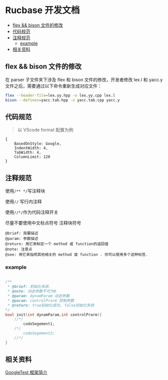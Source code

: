 # Rucbase 开发文档

<!-- START doctoc generated TOC please keep comment here to allow auto update -->
<!-- DON'T EDIT THIS SECTION, INSTEAD RE-RUN doctoc TO UPDATE -->

- [flex && bison 文件的修改](#flex--bison%E6%96%87%E4%BB%B6%E7%9A%84%E4%BF%AE%E6%94%B9)
- [代码规范](#%E4%BB%A3%E7%A0%81%E8%A7%84%E8%8C%83)
- [注释规范](#%E6%B3%A8%E9%87%8A%E8%A7%84%E8%8C%83)
  - [example](#example)
- [相关资料](#%E7%9B%B8%E5%85%B3%E8%B5%84%E6%96%99)

<!-- END doctoc generated TOC please keep comment here to allow auto update -->

## flex && bison 文件的修改

在 parser 子文件夹下涉及 flex 和 bison 文件的修改，开发者修改 lex.l 和 yacc.y 文件之后，需要通过以下命令重新生成对应文件：

```bash
flex --header-file=lex.yy.hpp -o lex.yy.cpp lex.l
bison --defines=yacc.tab.hpp -o yacc.tab.cpp yacc.y
```

## 代码规范

> 以 VScode format 配置为例

```
{
    BasedOnStyle: Google,
    IndentWidth: 4,
    TabWidth: 4,
    ColumnLimit: 120
}
```

## 注释规范

使用`/** */`写注释块

使用`//` 写行内注释

使用`//*/`作为代码注释开关

尽量不要使用中文标点符号
注释块符号

```
@brief: 简要描述
@param: 参数描述
@return: 用它来制定一个 method 或 function的返回值
@note: 注意点
@see: 用它来指明其他相关的 method 或 function . 你可以使用多个这种标签.
```

### example

```cpp

/**
 * @brief: 初始化系统.
 * @note: 动态参数不可为0
 * @param: dynamParam 动态参数
 * @param: controlPrarm 控制参数
 * @return: true初始化成功, false初始化失败
*/
bool init(int dynamParam,int controlPrarm){
    //*/
        codeSegement1;
    /*/
        codeSegement2;
    //*/
}

```

## 相关资料

[GoogleTest 框架简介](https://www.cnblogs.com/jycboy/p/6057677.html)

